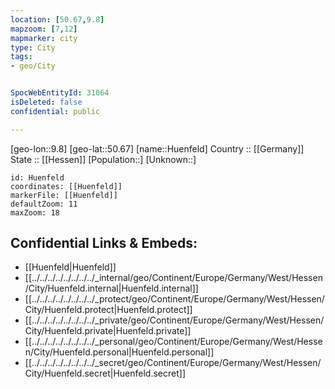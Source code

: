 ```yaml
---
location: [50.67,9.8] 
mapzoom: [7,12] 
mapmarker: city 
type: City
tags:
- geo/City


SpocWebEntityId: 31064
isDeleted: false
confidential: public

---
```

[geo-lon::9.8] 
[geo-lat::50.67] 
[name::Huenfeld] 
Country :: [[Germany]]  
State :: [[Hessen]] 
[Population::] 
[Unknown::] 


```leaflet
id: Huenfeld
coordinates: [[Huenfeld]] 
markerFile: [[Huenfeld]] 
defaultZoom: 11 
maxZoom: 18
```


## Confidential Links & Embeds: 
- [[Huenfeld|Huenfeld]]  
- [[../../../../../../../../_internal/geo/Continent/Europe/Germany/West/Hessen/City/Huenfeld.internal|Huenfeld.internal]] 
- [[../../../../../../../../_protect/geo/Continent/Europe/Germany/West/Hessen/City/Huenfeld.protect|Huenfeld.protect]] 
- [[../../../../../../../../_private/geo/Continent/Europe/Germany/West/Hessen/City/Huenfeld.private|Huenfeld.private]] 
- [[../../../../../../../../_personal/geo/Continent/Europe/Germany/West/Hessen/City/Huenfeld.personal|Huenfeld.personal]] 
- [[../../../../../../../../_secret/geo/Continent/Europe/Germany/West/Hessen/City/Huenfeld.secret|Huenfeld.secret]] 
